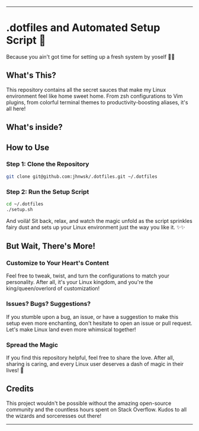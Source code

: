 
---

# .dotfiles and Automated Setup Script 🚀

Because you ain't got time for setting up a fresh system by yoself 🎩✨

## What's This?

This repository contains all the secret sauces that make my Linux environment feel like home sweet home. From zsh configurations to Vim plugins, from colorful terminal themes to productivity-boosting aliases, it's all here!

## What's inside?

## How to Use

### Step 1: Clone the Repository
```bash
git clone git@github.com:jhnwsk/.dotfiles.git ~/.dotfiles
```

### Step 2: Run the Setup Script
```bash
cd ~/.dotfiles
./setup.sh
```

And voilà! Sit back, relax, and watch the magic unfold as the script sprinkles fairy dust and sets up your Linux environment just the way you like it. ✨✨

## But Wait, There's More!

### Customize to Your Heart's Content
Feel free to tweak, twist, and turn the configurations to match your personality. After all, it's your Linux kingdom, and you're the king/queen/overlord of customization!

### Issues? Bugs? Suggestions?
If you stumble upon a bug, an issue, or have a suggestion to make this setup even more enchanting, don't hesitate to open an issue or pull request. Let's make Linux land even more whimsical together!

### Spread the Magic
If you find this repository helpful, feel free to share the love. After all, sharing is caring, and every Linux user deserves a dash of magic in their lives! 🌟

## Credits
This project wouldn't be possible without the amazing open-source community and the countless hours spent on Stack Overflow. Kudos to all the wizards and sorceresses out there!

---